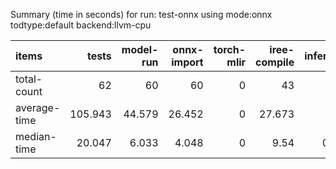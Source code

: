 Summary (time in seconds) for run: test-onnx using mode:onnx todtype:default backend:llvm-cpu

| items        |   tests |   model-run |   onnx-import |   torch-mlir |   iree-compile |   inference |
|:-------------|--------:|------------:|--------------:|-------------:|---------------:|------------:|
| total-count  |  62     |      60     |        60     |            0 |         43     |      16     |
| average-time | 105.943 |      44.579 |        26.452 |            0 |         27.673 |       7.24  |
| median-time  |  20.047 |       6.033 |         4.048 |            0 |          9.54  |       0.425 |
